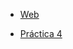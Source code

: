 - [Web](https://uri-alvarez.github.io/web_inversa/index.html)

- [Práctica 4](https://uri-alvarez.github.io/Web_Inversa/index.html)